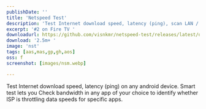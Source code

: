 ```yaml
---
publishDate: ''
title: 'Netspeed Test'
description: 'Test Internet download speed, latency (ping), scan LAN / WiFi for connected devices; all while consuming the minimum amount of data required.'
excerpt: '#2 on Fire TV '
downloadurl: https://github.com/visnkmr/netspeed-test/releases/latest/download/app-release.apk
download: '2.5m+ '
image: 'nst'
tags: [aas,mas,gp,gh,aos]
oss: f
screenshot: [images/nsm.webp]

---
```

Test Internet download speed, latency (ping) on any android device. Smart test lets you Check bandwidth in any app of your choice to identify whether ISP is throttling data speeds for specific apps.